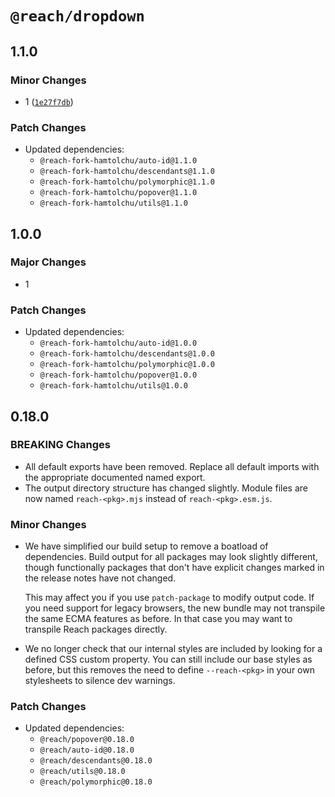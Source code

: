 # `@reach/dropdown`

## 1.1.0

### Minor Changes

- 1 ([`1e27f7db`](https://github.com/seungjaey/reach-ui/commit/1e27f7dbe18bad51f364346727d767ba89d04c07))

### Patch Changes

- Updated dependencies:
  - `@reach-fork-hamtolchu/auto-id@1.1.0`
  - `@reach-fork-hamtolchu/descendants@1.1.0`
  - `@reach-fork-hamtolchu/polymorphic@1.1.0`
  - `@reach-fork-hamtolchu/popover@1.1.0`
  - `@reach-fork-hamtolchu/utils@1.1.0`

## 1.0.0

### Major Changes

- 1

### Patch Changes

- Updated dependencies:
  - `@reach-fork-hamtolchu/auto-id@1.0.0`
  - `@reach-fork-hamtolchu/descendants@1.0.0`
  - `@reach-fork-hamtolchu/polymorphic@1.0.0`
  - `@reach-fork-hamtolchu/popover@1.0.0`
  - `@reach-fork-hamtolchu/utils@1.0.0`

## 0.18.0

### BREAKING Changes

- All default exports have been removed. Replace all default imports with the appropriate documented named export.
- The output directory structure has changed slightly. Module files are now named `reach-<pkg>.mjs` instead of `reach-<pkg>.esm.js`.

### Minor Changes

- We have simplified our build setup to remove a boatload of dependencies. Build output for all packages may look slightly different, though functionally packages that don't have explicit changes marked in the release notes have not changed.

  This may affect you if you use `patch-package` to modify output code. If you need support for legacy browsers, the new bundle may not transpile the same ECMA features as before. In that case you may want to transpile Reach packages directly.

- We no longer check that our internal styles are included by looking for a defined CSS custom property. You can still include our base styles as before, but this removes the need to define `--reach-<pkg>` in your own stylesheets to silence dev warnings.

### Patch Changes

- Updated dependencies:
  - `@reach/popover@0.18.0`
  - `@reach/auto-id@0.18.0`
  - `@reach/descendants@0.18.0`
  - `@reach/utils@0.18.0`
  - `@reach/polymorphic@0.18.0`
